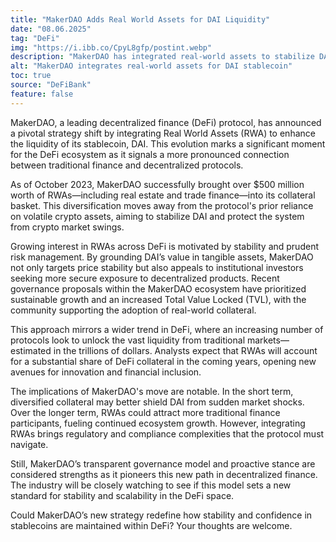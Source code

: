 ```yaml
---
title: "MakerDAO Adds Real World Assets for DAI Liquidity"
date: "08.06.2025"
tag: "DeFi"
img: "https://i.ibb.co/CpyL8gfp/postint.webp"
description: "MakerDAO has integrated real-world assets to stabilize DAI liquidity."
alt: "MakerDAO integrates real-world assets for DAI stablecoin"
toc: true
source: "DeFiBank"
feature: false
---
```


MakerDAO, a leading decentralized finance (DeFi) protocol, has announced a pivotal strategy shift by integrating Real World Assets (RWA) to enhance the liquidity of its stablecoin, DAI. This evolution marks a significant moment for the DeFi ecosystem as it signals a more pronounced connection between traditional finance and decentralized protocols.

As of October 2023, MakerDAO successfully brought over $500 million worth of RWAs—including real estate and trade finance—into its collateral basket. This diversification moves away from the protocol's prior reliance on volatile crypto assets, aiming to stabilize DAI and protect the system from crypto market swings.

Growing interest in RWAs across DeFi is motivated by stability and prudent risk management. By grounding DAI’s value in tangible assets, MakerDAO not only targets price stability but also appeals to institutional investors seeking more secure exposure to decentralized products. Recent governance proposals within the MakerDAO ecosystem have prioritized sustainable growth and an increased Total Value Locked (TVL), with the community supporting the adoption of real-world collateral.

This approach mirrors a wider trend in DeFi, where an increasing number of protocols look to unlock the vast liquidity from traditional markets—estimated in the trillions of dollars. Analysts expect that RWAs will account for a substantial share of DeFi collateral in the coming years, opening new avenues for innovation and financial inclusion.

The implications of MakerDAO's move are notable. In the short term, diversified collateral may better shield DAI from sudden market shocks. Over the longer term, RWAs could attract more traditional finance participants, fueling continued ecosystem growth. However, integrating RWAs brings regulatory and compliance complexities that the protocol must navigate.

Still, MakerDAO’s transparent governance model and proactive stance are considered strengths as it pioneers this new path in decentralized finance. The industry will be closely watching to see if this model sets a new standard for stability and scalability in the DeFi space.

Could MakerDAO’s new strategy redefine how stability and confidence in stablecoins are maintained within DeFi? Your thoughts are welcome.